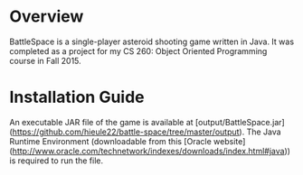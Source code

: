 # Overview

BattleSpace is a single-player asteroid shooting game written in Java. It was
completed as a project for my CS 260: Object Oriented Programming course in Fall
2015.

# Installation Guide

An executable JAR file of the game is available at [output/BattleSpace.jar]
(https://github.com/hieule22/battle-space/tree/master/output). The Java Runtime
Environment (downloadable from this [Oracle website]
(http://www.oracle.com/technetwork/indexes/downloads/index.html#java)) is
required to run the file.